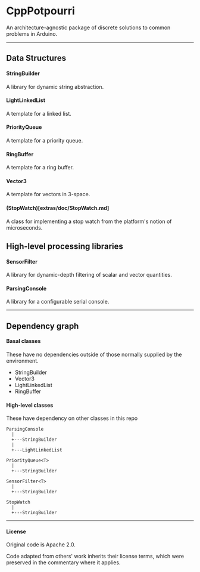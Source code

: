 # CppPotpourri

An architecture-agnostic package of discrete solutions to common problems in Arduino.

----------------------

## Data Structures

#### StringBuilder

A library for dynamic string abstraction.

#### LightLinkedList

A template for a linked list.

#### PriorityQueue

A template for a priority queue.

#### RingBuffer

A template for a ring buffer.

#### Vector3

A template for vectors in 3-space.

#### (StopWatch)[extras/doc/StopWatch.md]

A class for implementing a stop watch from the platform's notion of microseconds.

## High-level processing libraries

#### SensorFilter

A library for dynamic-depth filtering of scalar and vector quantities.

#### ParsingConsole

A library for a configurable serial console.

----------------------

## Dependency graph

#### Basal classes

These have no dependencies outside of those normally supplied by the environment.

  * StringBuilder
  * Vector3<T>
  * LightLinkedList<T>
  * RingBuffer<T>

#### High-level classes

These have dependency on other classes in this repo

    ParsingConsole
      |
      +---StringBuilder
      |
      +---LightLinkedList

    PriorityQueue<T>
      |
      +---StringBuilder

    SensorFilter<T>
      |
      +---StringBuilder

    StopWatch
      |
      +---StringBuilder

----------------------

#### License

Original code is Apache 2.0.

Code adapted from others' work inherits their license terms, which were preserved in the commentary where it applies.
